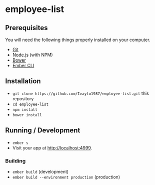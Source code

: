 # employee-list

## Prerequisites

You will need the following things properly installed on your computer.

* [Git](https://git-scm.com/)
* [Node.js](https://nodejs.org/) (with NPM)
* [Bower](https://bower.io/)
* [Ember CLI](https://ember-cli.com/)

## Installation

* `git clone https://github.com/Ivaylo1987/employee-list.git` this repository
* `cd employee-list`
* `npm install`
* `bower install`

## Running / Development

* `ember s`
* Visit your app at [http://localhost:4999](http://localhost:4999).


### Building

* `ember build` (development)
* `ember build --environment production` (production)